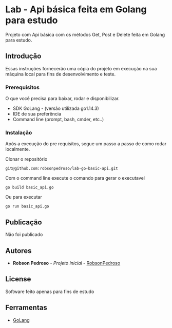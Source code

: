 # Lab - Api básica feita em Golang para estudo

Projeto com Api básica com os métodos Get, Post e Delete feita em Golang para estudo.

## Introdução

Essas instruções fornecerão uma cópia do projeto em execução na sua máquina local para fins de desenvolvimento e teste.

### Prerequisitos

O que você precisa para baixar, rodar e disponibilizar.

* SDK GoLang - (versão utilizada go1.14.3)
* IDE de sua preferência 
* Command line (prompt, bash, cmder, etc..)

### Instalação

Após a execução do pre requisitos, segue um passo a passo de como rodar localmente.

Clonar o repositório

```
git@github.com:robsonpedroso/lab-go-basic-api.git
```

Com o command line execute o comando para gerar o executavel

```
go build basic_api.go
```

Ou para executar

```
go run basic_api.go
```

## Publicação

Não foi publicado

## Autores

* **Robson Pedroso** - *Projeto inicial* - [RobsonPedroso](https://github.com/robsonpedroso)

## License

Software feito apenas para fins de estudo

## Ferramentas

* [GoLang](https://golang.org/)
